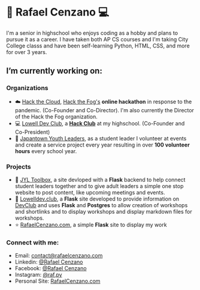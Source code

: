 # :snake: Rafael Cenzano :computer:
I'm a senior in highschool who enjoys coding as a hobby and plans to pursue it as a career. I have taken both AP CS courses and I'm taking City College classs and have been self-learning Python, HTML, CSS, and more for over 3 years.

##  I’m currently working on:
### Organizations
- :cloud: [Hack the Cloud](https://cloud.hackthefog.com), [Hack the Fog's](https://www.hackthefog.com) **online hackathon** in response to the pandemic. (Co-Founder and Co-Director). I'm also currently the Director of the Hack the Fog organization.
- :computer: [Lowell Dev Club](https://www.lowelldev.club), a [**Hack Club**](https://hackclub.com) at my highschool. (Co-Founder and Co-President)
- :bust_in_silhouette: [Japantown Youth Leaders](https://jcyc.org/jyl.htm), as a student leader I volunteer at events and create a service project every year resulting in over **100 volunteer hours** every school year.
### Projects
- :hammer: [JYL Toolbox](https://github.com/RafaelCenzano/JYL-site), a site devloped with a **Flask** backend to help connect student leaders together and to give adult leaders a simple one stop website to post content, like upcoming meetings and events.
- :school_satchel: [Lowelldev.club](https://github.com/lowell-dev-club/www.lowelldev.club), a **Flask** site developed to provide information on <u>DevClub</u> and uses **Flask** and **Postgres** to allow creation of workshops and shortlinks and to display workshops and display markdown files for workshops.
- :star: [RafaelCenzano.com](https://github.com/RafaelCenzano/rafaelcenzano.com), a simple **Flask** site to display my work
### Connect with me:
- Email: contact@rafaelcenzano.com
- Linkedin: [@Rafael Cenzano](https://www.linkedin.com/in/rafael-cenzano/)
- Facebook: [@Rafael Cenzano](https://www.facebook.com/profile.php?id=100008046498255)
- Instagram: [@raf.py](https://www.instagram.com/raf.py/)
- Personal Site: [RafaelCenzano.com](https://rafaelcenzano.com)
